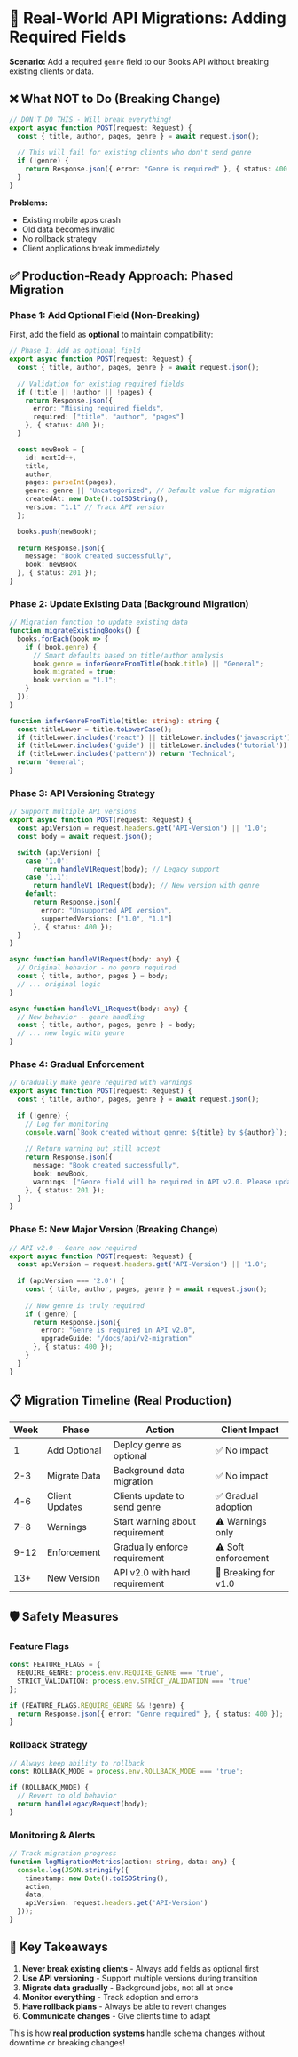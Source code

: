 # 🔄 Real-World API Migrations: Adding Required Fields

**Scenario:** Add a required `genre` field to our Books API without breaking existing clients or data.

## ❌ **What NOT to Do (Breaking Change)**

```typescript
// DON'T DO THIS - Will break everything!
export async function POST(request: Request) {
  const { title, author, pages, genre } = await request.json();
  
  // This will fail for existing clients who don't send genre
  if (!genre) {
    return Response.json({ error: "Genre is required" }, { status: 400 });
  }
}
```

**Problems:**
- Existing mobile apps crash
- Old data becomes invalid
- No rollback strategy
- Client applications break immediately

## ✅ **Production-Ready Approach: Phased Migration**

### **Phase 1: Add Optional Field (Non-Breaking)**

First, add the field as **optional** to maintain compatibility:

```typescript
// Phase 1: Add as optional field
export async function POST(request: Request) {
  const { title, author, pages, genre } = await request.json();
  
  // Validation for existing required fields
  if (!title || !author || !pages) {
    return Response.json({ 
      error: "Missing required fields", 
      required: ["title", "author", "pages"]
    }, { status: 400 });
  }

  const newBook = {
    id: nextId++,
    title,
    author,
    pages: parseInt(pages),
    genre: genre || "Uncategorized", // Default value for migration
    createdAt: new Date().toISOString(),
    version: "1.1" // Track API version
  };

  books.push(newBook);
  
  return Response.json({ 
    message: "Book created successfully", 
    book: newBook 
  }, { status: 201 });
}
```

### **Phase 2: Update Existing Data (Background Migration)**

```typescript
// Migration function to update existing data
function migrateExistingBooks() {
  books.forEach(book => {
    if (!book.genre) {
      // Smart defaults based on title/author analysis
      book.genre = inferGenreFromTitle(book.title) || "General";
      book.migrated = true;
      book.version = "1.1";
    }
  });
}

function inferGenreFromTitle(title: string): string {
  const titleLower = title.toLowerCase();
  if (titleLower.includes('react') || titleLower.includes('javascript')) return 'Programming';
  if (titleLower.includes('guide') || titleLower.includes('tutorial')) return 'Education';
  if (titleLower.includes('pattern')) return 'Technical';
  return 'General';
}
```

### **Phase 3: API Versioning Strategy**

```typescript
// Support multiple API versions
export async function POST(request: Request) {
  const apiVersion = request.headers.get('API-Version') || '1.0';
  const body = await request.json();

  switch (apiVersion) {
    case '1.0':
      return handleV1Request(body); // Legacy support
    case '1.1':
      return handleV1_1Request(body); // New version with genre
    default:
      return Response.json({ 
        error: "Unsupported API version",
        supportedVersions: ["1.0", "1.1"]
      }, { status: 400 });
  }
}

async function handleV1Request(body: any) {
  // Original behavior - no genre required
  const { title, author, pages } = body;
  // ... original logic
}

async function handleV1_1Request(body: any) {
  // New behavior - genre handling
  const { title, author, pages, genre } = body;
  // ... new logic with genre
}
```

### **Phase 4: Gradual Enforcement**

```typescript
// Gradually make genre required with warnings
export async function POST(request: Request) {
  const { title, author, pages, genre } = await request.json();
  
  if (!genre) {
    // Log for monitoring
    console.warn(`Book created without genre: ${title} by ${author}`);
    
    // Return warning but still accept
    return Response.json({ 
      message: "Book created successfully", 
      book: newBook,
      warnings: ["Genre field will be required in API v2.0. Please update your client."]
    }, { status: 201 });
  }
}
```

### **Phase 5: New Major Version (Breaking Change)**

```typescript
// API v2.0 - Genre now required
export async function POST(request: Request) {
  const apiVersion = request.headers.get('API-Version') || '1.0';
  
  if (apiVersion === '2.0') {
    const { title, author, pages, genre } = await request.json();
    
    // Now genre is truly required
    if (!genre) {
      return Response.json({ 
        error: "Genre is required in API v2.0",
        upgradeGuide: "/docs/api/v2-migration"
      }, { status: 400 });
    }
  }
}
```

## 📋 **Migration Timeline (Real Production)**

| Week | Phase | Action | Client Impact |
|------|-------|--------|---------------|
| 1 | Add Optional | Deploy genre as optional | ✅ No impact |
| 2-3 | Migrate Data | Background data migration | ✅ No impact |
| 4-6 | Client Updates | Clients update to send genre | ✅ Gradual adoption |
| 7-8 | Warnings | Start warning about requirement | ⚠️ Warnings only |
| 9-12 | Enforcement | Gradually enforce requirement | ⚠️ Soft enforcement |
| 13+ | New Version | API v2.0 with hard requirement | 🚨 Breaking for v1.0 |

## 🛡️ **Safety Measures**

### **Feature Flags**
```typescript
const FEATURE_FLAGS = {
  REQUIRE_GENRE: process.env.REQUIRE_GENRE === 'true',
  STRICT_VALIDATION: process.env.STRICT_VALIDATION === 'true'
};

if (FEATURE_FLAGS.REQUIRE_GENRE && !genre) {
  return Response.json({ error: "Genre required" }, { status: 400 });
}
```

### **Rollback Strategy**
```typescript
// Always keep ability to rollback
const ROLLBACK_MODE = process.env.ROLLBACK_MODE === 'true';

if (ROLLBACK_MODE) {
  // Revert to old behavior
  return handleLegacyRequest(body);
}
```

### **Monitoring & Alerts**
```typescript
// Track migration progress
function logMigrationMetrics(action: string, data: any) {
  console.log(JSON.stringify({
    timestamp: new Date().toISOString(),
    action,
    data,
    apiVersion: request.headers.get('API-Version')
  }));
}
```

## 🎯 **Key Takeaways**

1. **Never break existing clients** - Always add fields as optional first
2. **Use API versioning** - Support multiple versions during transition
3. **Migrate data gradually** - Background jobs, not all at once
4. **Monitor everything** - Track adoption and errors
5. **Have rollback plans** - Always be able to revert changes
6. **Communicate changes** - Give clients time to adapt

This is how **real production systems** handle schema changes without downtime or breaking changes! 
